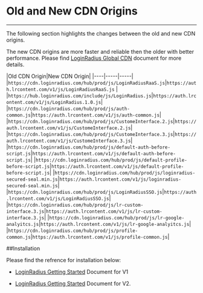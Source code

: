 Old and New CDN Origins
====


-------
The following section highlights the changes between the old and new CDN origins.

The new CDN origins are more faster and reliable then the older with better performance. Please find [LoginRadius Global CDN](/infrastructure-and-security/loginradius-cdn) document for more details.


|Old CDN Origin|New CDN Origin|
|----|-----|-----|
|`https://cdn.loginradius.com/hub/prod/js/LoginRadiusRaaS.js`|`https://auth.lrcontent.com/v1/js/LoginRadiusRaaS.js` |
|`https://hub.loginradius.com/include/js/LoginRadius.js`|`https://auth.lrcontent.com/v1/js/LoginRadius.1.0.js`|
|`https://cdn.loginradius.com/hub/prod/js/auth-common.js`|`https://auth.lrcontent.com/v1/js/auth-common.js`|
|`https://cdn.loginradius.com/hub/prod/js/CustomeInterface.2.js`|`https://auth.lrcontent.com/v1/js/CustomeInterface.2.js`|
|`https://cdn.loginradius.com/hub/prod/js/CustomeInterface.3.js`|`https://auth.lrcontent.com/v1/js/CustomeInterface.3.js`|
|`https://cdn.loginradius.com/hub/prod/js/default-auth-before-script.js`|`https://auth.lrcontent.com/v1/js/default-auth-before-script.js`|
|`https://cdn.loginradius.com/hub/prod/js/default-profile-before-script.js`|`https://auth.lrcontent.com/v1/js/default-profile-before-script.js`|
|`https://cdn.loginradius.com/hub/prod/js/loginradius-secured-seal.min.js`|`https://auth.lrcontent.com/v1/js/loginradius-secured-seal.min.js`|
|`https://cdn.loginradius.com/hub/prod/js/LoginRadiusSSO.js`|`https://auth.lrcontent.com/v1/js/LoginRadiusSSO.js`|
|`https://cdn.loginradius.com/hub/prod/js/lr-custom-interface.3.js`|`https://auth.lrcontent.com/v1/js/lr-custom-interface.3.js`|
|`https://cdn.loginradius.com/hub/prod/js/lr-google-analyitcs.js`|`https://auth.lrcontent.com/v1/js/lr-google-analyitcs.js`|
|`https://cdn.loginradius.com/hub/prod/js/profile-common.js`|`https://auth.lrcontent.com/v1/js/profile-common.js`|


##Installation

Please find the refrence for installation below:

- [LoginRadius Getting Started](/api/v1/user-registration/user-registration-getting-started#installation1) Document for V1

- [LoginRadius Getting Started](/api/v2/user-registration/user-registration-getting-started#installation1) Document for V2.

